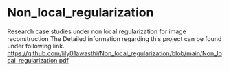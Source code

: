 # Non_local_regularization
Research case studies under non local regularization for image reconstruction
The Detailed information regarding this project can be found under following link.
https://github.com/lily01awasthi/Non_local_regularization/blob/main/Non_local_regularization.pdf
